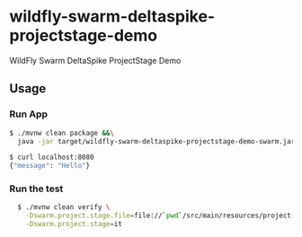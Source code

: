 # wildfly-swarm-deltaspike-projectstage-demo

WildFly Swarm DeltaSpike ProjectStage Demo

## Usage

### Run App

``` sh
$ ./mvnw clean package &&\
  java -jar target/wildfly-swarm-deltaspike-projectstage-demo-swarm.jar
```

``` sh
$ curl localhost:8080
{"message": "Hello"} 
```

### Run the test

``` sh
  $ ./mvnw clean verify \
    -Dswarm.project.stage.file=file://`pwd`/src/main/resources/project-stages.yml \
    -Dswarm.project.stage=it
```
